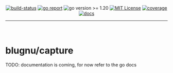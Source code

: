 <div align="center" style="margin-bottom:20px">
  <!-- <img src=".assets/banner.png" alt="logger" /> -->
  <div align="center">
    <a href="https://github.com/blugnu/capture/actions/workflows/pipeline.yml"><img alt="build-status" src="https://github.com/blugnu/capture/actions/workflows/pipeline.yml/badge.svg?branch=master&style=flat-square"/></a>
    <a href="https://goreportcard.com/report/github.com/blugnu/capture" ><img alt="go report" src="https://goreportcard.com/badge/github.com/blugnu/capture"/></a>
    <a><img alt="go version >= 1.20" src="https://img.shields.io/github/go-mod/go-version/blugnu/capture?style=flat-square"/></a>
    <a href="https://github.com/blugnu/capture/blob/master/LICENSE"><img alt="MIT License" src="https://img.shields.io/github/license/blugnu/capture?color=%234275f5&style=flat-square"/></a>
    <a href="https://coveralls.io/github/blugnu/magpack?branch=master"><img alt="coverage" src="https://img.shields.io/coveralls/github/blugnu/capture?style=flat-square"/></a>
    <a href="https://pkg.go.dev/github.com/blugnu/capture"><img alt="docs" src="https://pkg.go.dev/badge/github.com/blugnu/capture"/></a>
    <hr/>
  </div>
</div>

<br>

# blugnu/capture

TODO: documentation is coming, for now refer to the go docs